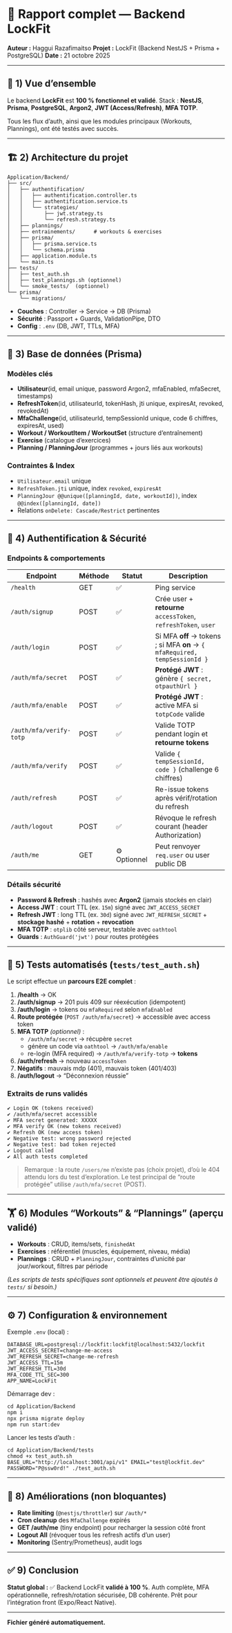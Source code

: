 # 🧠 Rapport complet — Backend LockFit

**Auteur :** Haggui Razafimaitso
**Projet :** LockFit (Backend NestJS + Prisma + PostgreSQL)
**Date :** 21 octobre 2025

---

## 🚀 1) Vue d’ensemble

Le backend **LockFit** est **100 % fonctionnel et validé**.
Stack : **NestJS**, **Prisma**, **PostgreSQL**, **Argon2**, **JWT (Access/Refresh)**, **MFA TOTP**.

Tous les flux d’auth, ainsi que les modules principaux (Workouts, Plannings), ont été testés avec succès.

---

## 🏗️ 2) Architecture du projet

```
Application/Backend/
├── src/
│   ├── authentification/
│   │   ├── authentification.controller.ts
│   │   ├── authentification.service.ts
│   │   └── strategies/
│   │       ├── jwt.strategy.ts
│   │       └── refresh.strategy.ts
│   ├── plannings/
│   ├── entrainements/      # workouts & exercises
│   ├── prisma/
│   │   ├── prisma.service.ts
│   │   └── schema.prisma
│   ├── application.module.ts
│   └── main.ts
├── tests/
│   ├── test_auth.sh
│   ├── test_plannings.sh (optionnel)
│   └── smoke_tests/  (optionnel)
└── prisma/
    └── migrations/
```

- **Couches** : Controller → Service → DB (Prisma)
- **Sécurité** : Passport + Guards, ValidationPipe, DTO
- **Config** : `.env` (DB, JWT, TTLs, MFA)

---

## 🧱 3) Base de données (Prisma)

### Modèles clés
- **Utilisateur**(id, email unique, password Argon2, mfaEnabled, mfaSecret, timestamps)
- **RefreshToken**(id, utilisateurId, tokenHash, jti unique, expiresAt, revoked, revokedAt)
- **MfaChallenge**(id, utilisateurId, tempSessionId unique, code 6 chiffres, expiresAt, used)
- **Workout / WorkoutItem / WorkoutSet** (structure d’entraînement)
- **Exercise** (catalogue d’exercices)
- **Planning / PlanningJour** (programmes + jours liés aux workouts)

### Contraintes & Index
- `Utilisateur.email` unique
- `RefreshToken.jti` unique, index `revoked`, `expiresAt`
- `PlanningJour @@unique([planningId, date, workoutId])`, index `@@index([planningId, date])`
- Relations `onDelete: Cascade/Restrict` pertinentes

---

## 🔐 4) Authentification & Sécurité

### Endpoints & comportements
| Endpoint | Méthode | Statut | Description |
|---|---|---|---|
| `/health` | GET | ✅ | Ping service |
| `/auth/signup` | POST | ✅ | Crée user + **retourne** `accessToken`, `refreshToken`, `user` |
| `/auth/login` | POST | ✅ | Si MFA **off** → tokens ; si MFA **on** → `{ mfaRequired, tempSessionId }` |
| `/auth/mfa/secret` | POST | ✅ | **Protégé JWT** : génère `{ secret, otpauthUrl }` |
| `/auth/mfa/enable` | POST | ✅ | **Protégé JWT** : active MFA si `totpCode` valide |
| `/auth/mfa/verify-totp` | POST | ✅ | Valide TOTP pendant login et **retourne tokens** |
| `/auth/mfa/verify` | POST | ✅ | Valide `{ tempSessionId, code }` (challenge 6 chiffres) |
| `/auth/refresh` | POST | ✅ | Re-issue tokens après vérif/rotation du refresh |
| `/auth/logout` | POST | ✅ | Révoque le refresh courant (header Authorization) |
| `/auth/me` | GET | ⚙️ Optionnel | Peut renvoyer `req.user` ou user public DB |

### Détails sécurité
- **Password & Refresh** : hashés avec **Argon2** (jamais stockés en clair)
- **Access JWT** : court TTL (ex. `15m`) signé avec `JWT_ACCESS_SECRET`
- **Refresh JWT** : long TTL (ex. `30d`) signé avec `JWT_REFRESH_SECRET` + **stockage hashé** + **rotation** + **revocation**
- **MFA TOTP** : `otplib` côté serveur, testable avec `oathtool`
- **Guards** : `AuthGuard('jwt')` pour routes protégées

---

## 🧪 5) Tests automatisés (`tests/test_auth.sh`)

Le script effectue un **parcours E2E complet** :
1. **/health** → OK
2. **/auth/signup** → 201 puis 409 sur réexécution (idempotent)
3. **/auth/login** → tokens ou `mfaRequired` selon `mfaEnabled`
4. **Route protégée** (`POST /auth/mfa/secret`) → accessible avec access token
5. **MFA TOTP** *(optionnel)* :
   - `/auth/mfa/secret` → récupère `secret`
   - génère un code via `oathtool` → `/auth/mfa/enable`
   - re-login (MFA required) → `/auth/mfa/verify-totp` → **tokens**
6. **/auth/refresh** → nouveau `accessToken`
7. **Négatifs** : mauvais mdp (401), mauvais token (401/403)
8. **/auth/logout** → “Déconnexion réussie”

### Extraits de runs validés
```
✔ Login OK (tokens received)
✔ /auth/mfa/secret accessible
✔ MFA secret generated: XXXXX
✔ MFA verify OK (new tokens received)
✔ Refresh OK (new access token)
✔ Negative test: wrong password rejected
✔ Negative test: bad token rejected
✔ Logout called
✔ All auth tests completed
```

> Remarque : la route `/users/me` n’existe pas (choix projet), d’où le 404 attendu lors du test d’exploration. Le test principal de “route protégée” utilise `/auth/mfa/secret` (POST).

---

## 🏋️ 6) Modules “Workouts” & “Plannings” (aperçu validé)

- **Workouts** : CRUD, items/sets, `finishedAt`
- **Exercises** : référentiel (muscles, équipement, niveau, média)
- **Plannings** : CRUD + `PlanningJour`, contraintes d’unicité par jour/workout, filtres par période

*(Les scripts de tests spécifiques sont optionnels et peuvent être ajoutés à `tests/` si besoin.)*

---

## ⚙️ 7) Configuration & environnement

Exemple `.env` (local) :
```
DATABASE_URL=postgresql://lockfit:lockfit@localhost:5432/lockfit
JWT_ACCESS_SECRET=change-me-access
JWT_REFRESH_SECRET=change-me-refresh
JWT_ACCESS_TTL=15m
JWT_REFRESH_TTL=30d
MFA_CODE_TTL_SEC=300
APP_NAME=LockFit
```

Démarrage dev :
```
cd Application/Backend
npm i
npx prisma migrate deploy
npm run start:dev
```

Lancer les tests d’auth :
```
cd Application/Backend/tests
chmod +x test_auth.sh
BASE_URL="http://localhost:3001/api/v1" EMAIL="test@lockfit.dev" PASSWORD="P@ssw0rd!" ./test_auth.sh
```

---

## 🧩 8) Améliorations (non bloquantes)

- **Rate limiting** (`@nestjs/throttler`) sur `/auth/*`
- **Cron cleanup** des `MfaChallenge` expirés
- **GET /auth/me** (tiny endpoint) pour recharger la session côté front
- **Logout All** (révoquer tous les refresh actifs d’un user)
- **Monitoring** (Sentry/Prometheus), audit logs

---

## ✅ 9) Conclusion

**Statut global :** ✅ Backend LockFit **validé à 100 %**.
Auth complète, MFA opérationnelle, refresh/rotation sécurisée, DB cohérente.
Prêt pour l’intégration front (Expo/React Native).

---

**Fichier généré automatiquement.**
